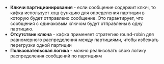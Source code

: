 - **Ключи партиционирования** - если сообщение содержит ключ, то кафка использует хэш функцию для определения партиции в которую будет отправлено сообщение. Это гарантирует, что сообщения с одинаковым ключом будут отправлены в одну партицию. 
- **Отсутствие ключа** - кафка применяет стратегию round-robin для равномерного распределения между партициями, чтобы избежать перегрузки одной партиции
- **Пользовательская логика** - можно реализовать свою логику распределения сообщений по партициям